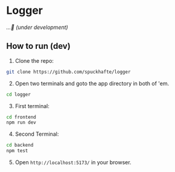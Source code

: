 # Logger
*...🔨 (under development)*

## How to run (dev)
1. Clone the repo: 
```bash
git clone https://github.com/spuckhafte/logger
```
2. Open two terminals and goto the app directory in both of 'em.
```bash
cd logger
```
3. First terminal:
```bash
cd frontend
npm run dev
```
4. Second Terminal:
```bash
cd backend
npm test
```
5. Open `http://localhost:5173/` in your browser.
